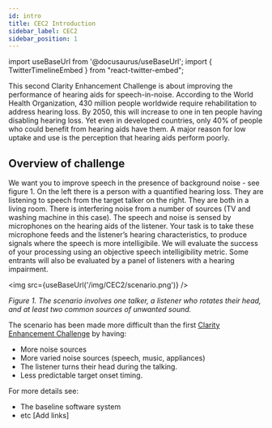 ```yaml
---
id: intro
title: CEC2 Introduction
sidebar_label: CEC2
sidebar_position: 1
---
```

import useBaseUrl from '@docusaurus/useBaseUrl';
import { TwitterTimelineEmbed } from "react-twitter-embed";

This second Clarity Enhancement Challenge is about improving the performance of hearing aids for speech-in-noise. According to the World Health Organization, 430 million people worldwide require rehabilitation to address hearing loss. By 2050, this will increase to one in ten people having disabling hearing loss. Yet even in developed countries, only 40% of people who could benefit from hearing aids have them. A major reason for low uptake and use is the perception that hearing aids perform poorly.

## Overview of challenge

We want you to improve speech in the presence of background noise - see figure 1. On the left there is a person with a quantified hearing loss. They are listening to speech from the target talker on the right. They are both in a living room. There is interfering noise from a number of sources (TV and washing machine in this case). The speech and noise is sensed by microphones on the hearing aids of the listener. Your task is to take these microphone feeds and the listener’s hearing characteristics, to produce signals where the speech is more intelligibile. We will evaluate the success of your processing using an objective speech intelligibility metric. Some entrants will also be evaluated by a panel of listeners with a hearing impairment.

<img src={useBaseUrl('/img/CEC2/scenario.png')} />

*Figure 1. The scenario involves one talker, a listener who rotates their head, and at least two common sources of unwanted sound.*

The scenario has been made more difficult than the first [Clarity Enhancement Challenge](../cec1/intro.md) by having:

  - More noise sources
  - More varied noise sources (speech, music, appliances)
  - The listener turns their head during the talking.
  - Less predictable target onset timing.

For more details see:
  - The baseline software system
  - etc [Add links]
